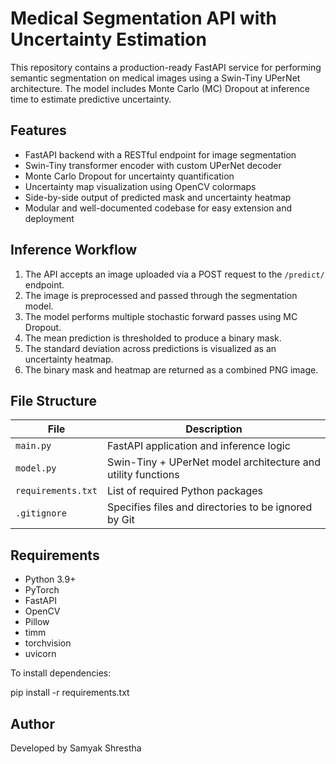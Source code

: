 # Medical Segmentation API with Uncertainty Estimation

This repository contains a production-ready FastAPI service for performing semantic segmentation on medical images using a Swin-Tiny UPerNet architecture. The model includes Monte Carlo (MC) Dropout at inference time to estimate predictive uncertainty.

## Features

- FastAPI backend with a RESTful endpoint for image segmentation
- Swin-Tiny transformer encoder with custom UPerNet decoder
- Monte Carlo Dropout for uncertainty quantification
- Uncertainty map visualization using OpenCV colormaps
- Side-by-side output of predicted mask and uncertainty heatmap
- Modular and well-documented codebase for easy extension and deployment

## Inference Workflow

1. The API accepts an image uploaded via a POST request to the `/predict/` endpoint.
2. The image is preprocessed and passed through the segmentation model.
3. The model performs multiple stochastic forward passes using MC Dropout.
4. The mean prediction is thresholded to produce a binary mask.
5. The standard deviation across predictions is visualized as an uncertainty heatmap.
6. The binary mask and heatmap are returned as a combined PNG image.

## File Structure

| File              | Description                                                  |
|-------------------|--------------------------------------------------------------|
| `main.py`         | FastAPI application and inference logic                      |
| `model.py`        | Swin-Tiny + UPerNet model architecture and utility functions |
| `requirements.txt`| List of required Python packages                             |
| `.gitignore`      | Specifies files and directories to be ignored by Git         |

## Requirements

- Python 3.9+
- PyTorch
- FastAPI
- OpenCV
- Pillow
- timm
- torchvision
- uvicorn

To install dependencies:

pip install -r requirements.txt

## Author

Developed by Samyak Shrestha
